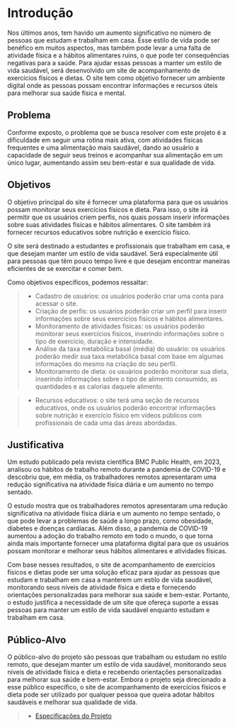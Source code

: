 # Introdução

Nos últimos anos, tem havido um aumento significativo no número de pessoas que estudam e trabalham em casa. Esse estilo de vida pode ser benéfico em muitos aspectos, mas também pode levar a uma falta de atividade física e a hábitos alimentares ruins, o que pode ter consequências negativas para a saúde.
Para ajudar essas pessoas a manter um estilo de vida saudável, será desenvolvido um site de acompanhamento de exercícios físicos e dietas. O site tem como objetivo fornecer um ambiente digital onde as pessoas possam encontrar informações e recursos úteis para melhorar sua saúde física e mental.



## Problema
Conforme exposto, o problema que se busca resolver com este projeto é a dificuldade em seguir uma rotina mais ativa, com atividades físicas frequentes e uma alimentação mais saudável, dando ao usuário a capacidade de seguir seus treinos e acompanhar sua alimentação em um único lugar, aumentando assim seu bem-estar e sua qualidade de vida.


## Objetivos

O objetivo principal do site é fornecer uma plataforma para que os usuários possam monitorar seus exercícios físicos e dieta. Para isso, o site irá permitir que os usuários criem perfis, nos quais possam inserir informações sobre suas atividades físicas e hábitos alimentares. O site também irá fornecer recursos educativos sobre nutrição e exercício físico.

O site será destinado a estudantes e profissionais que trabalham em casa, e que desejam manter um estilo de vida saudável. Será especialmente útil para pessoas que têm pouco tempo livre e que desejam encontrar maneiras eficientes de se exercitar e comer bem.

Como objetivos específicos, podemos ressaltar:
> - Cadastro de usuários: os usuários poderão criar uma conta para acessar o site.
> - Criação de perfis: os usuários poderão criar um perfil para inserir informações sobre seus exercícios físicos e hábitos alimentares.
> - Monitoramento de atividades físicas: os usuários poderão monitorar seus exercícios físicos, inserindo informações sobre o tipo de exercício, duração e intensidade.
> - Análise da taxa metabólica basal (média) do usuário: os usuários poderão medir sua taxa metabólica basal com base em algumas informações do mesmo na criação do seu perfil.
> - Monitoramento de dieta: os usuários poderão monitorar sua dieta, inserindo informações sobre o tipo de alimento consumido, as quantidades e as calorias daquele alimento.

> - Recursos educativos: o site terá uma seção de recursos educativos, onde os usuários poderão encontrar informações sobre nutrição e exercício físico em vídeos públicos com profissionais de cada uma das áreas abordadas.



## Justificativa

Um estudo publicado pela revista científica BMC Public Health, em 2023, analisou os hábitos de trabalho remoto durante a pandemia de COVID-19 e descobriu que, em média, os trabalhadores remotos apresentaram uma redução significativa na atividade física diária e um aumento no tempo sentado.

O estudo mostra que os trabalhadores remotos apresentaram uma redução significativa na atividade física diária e um aumento no tempo sentado, o que pode levar a problemas de saúde a longo prazo, como obesidade, diabetes e doenças cardíacas. Além disso, a pandemia de COVID-19 aumentou a adoção do trabalho remoto em todo o mundo, o que torna ainda mais importante fornecer uma plataforma digital para que os usuários possam monitorar e melhorar seus hábitos alimentares e atividades físicas.

Com base nesses resultados, o site de acompanhamento de exercícios físicos e dietas pode ser uma solução eficaz para ajudar as pessoas que estudam e trabalham em casa a manterem um estilo de vida saudável, monitorando seus níveis de atividade física e dieta e fornecendo orientações personalizadas para melhorar sua saúde e bem-estar. Portanto, o estudo justifica a necessidade de um site que ofereça suporte a essas pessoas para manter um estilo de vida saudável enquanto estudam e trabalham em casa.


## Público-Alvo

O público-alvo do projeto são pessoas que trabalham ou estudam no estilo remoto, que desejam manter um estilo de vida saudável, monitorando seus níveis de atividade física e dieta e recebendo orientações personalizadas para melhorar sua saúde e bem-estar. Embora o projeto seja direcionado a esse público específico, o site de acompanhamento de exercícios físicos e dieta pode ser utilizado por qualquer pessoa que queira adotar hábitos saudáveis e melhorar sua qualidade de vida.


> - [Especificações do Projeto](https://github.com/ICEI-PUC-Minas-PMV-ADS/pmv-ads-2023-2-e2-proj-int-t7-healthtrack/blob/main/docs/02-Especifica%C3%A7%C3%A3o%20do%20Projeto.md)

